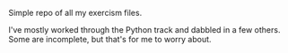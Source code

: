 Simple repo of all my exercism files.

I've mostly worked through the Python track and dabbled in a few others. Some are incomplete, but that's for me to worry about.
